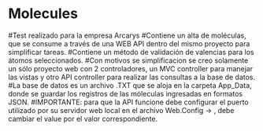 # Molecules

#Test realizado para la empresa Arcarys
#Contiene un alta de moléculas, que se consume a través de una WEB API dentro del mismo proyecto para simplificar tareas.
#Contiene un método de validación de valencias para los átomos seleccionados.
#Con motivos se simplificacion se creo solamente un sólo proyecto web con 2 controladores, un MVC controller para manejar las vistas y otro API controller para realizar las consultas a la base de datos.
#La base de datos es un archivo .TXT que se aloja en la carpeta App_Data, donde se guardar los registros de las móleculas ingresadas en formatos JSON.
#IMPORTANTE: para que la API funcione debe configurar el puerto utilizado por su servidor web local en el archivo Web.Config -> <add key="port" value="16302" />, debe cambiar el value por el valor correspondiente.